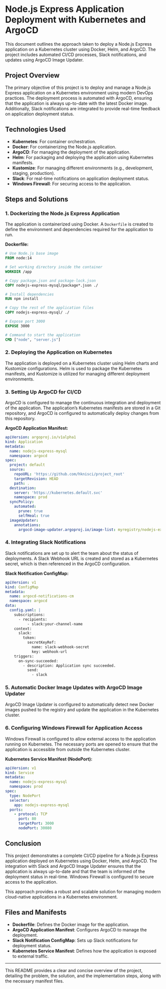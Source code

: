 # Node.js Express Application Deployment with Kubernetes and ArgoCD

This document outlines the approach taken to deploy a Node.js Express application on a Kubernetes cluster using Docker, Helm, and ArgoCD. The project includes automated CI/CD processes, Slack notifications, and updates using ArgoCD Image Updater.

## Project Overview

The primary objective of this project is to deploy and manage a Node.js Express application on a Kubernetes environment using modern DevOps practices. The deployment process is automated with ArgoCD, ensuring that the application is always up-to-date with the latest Docker image. Additionally, Slack notifications are integrated to provide real-time feedback on application deployment status.

## Technologies Used

- **Kubernetes**: For container orchestration.
- **Docker**: For containerizing the Node.js application.
- **ArgoCD**: For managing the deployment of the application.
- **Helm**: For packaging and deploying the application using Kubernetes manifests.
- **Kustomize**: For managing different environments (e.g., development, staging, production).
- **Slack**: For real-time notifications on application deployment status.
- **Windows Firewall**: For securing access to the application.

## Steps and Solutions

### 1. Dockerizing the Node.js Express Application

The application is containerized using Docker. A `Dockerfile` is created to define the environment and dependencies required for the application to run.

**Dockerfile:**
```Dockerfile
# Use Node.js base image
FROM node:14

# Set working directory inside the container
WORKDIR /app

# Copy package.json and package-lock.json
COPY nodejs-express-mysql/package*.json ./

# Install dependencies
RUN npm install

# Copy the rest of the application files
COPY nodejs-express-mysql/ ./

# Expose port 3000
EXPOSE 3000

# Command to start the application
CMD ["node", "server.js"]
```

### 2. Deploying the Application on Kubernetes

The application is deployed on a Kubernetes cluster using Helm charts and Kustomize configurations. Helm is used to package the Kubernetes manifests, and Kustomize is utilized for managing different deployment environments.

### 3. Setting Up ArgoCD for CI/CD

ArgoCD is configured to manage the continuous integration and deployment of the application. The application’s Kubernetes manifests are stored in a Git repository, and ArgoCD is configured to automatically deploy changes from this repository.

**ArgoCD Application Manifest:**
```yaml
apiVersion: argoproj.io/v1alpha1
kind: Application
metadata:
  name: nodejs-express-mysql
  namespace: argocd
spec:
  project: default
  source:
    repoURL: 'https://github.com/hknisci/project_root'
    targetRevision: HEAD
    path: .
  destination:
    server: 'https://kubernetes.default.svc'
    namespace: prod
  syncPolicy:
    automated:
      prune: true
      selfHeal: true
  imageUpdater:
    annotations:
      argocd-image-updater.argoproj.io/image-list: myregistry/nodejs-express-mysql
```

### 4. Integrating Slack Notifications

Slack notifications are set up to alert the team about the status of deployments. A Slack Webhook URL is created and stored as a Kubernetes secret, which is then referenced in the ArgoCD configuration.

**Slack Notification ConfigMap:**
```yaml
apiVersion: v1
kind: ConfigMap
metadata:
  name: argocd-notifications-cm
  namespace: argocd
data:
  config.yaml: |
    subscriptions:
      - recipients:
          - slack:your-channel-name
    context:
      slack:
        token:
          secretKeyRef:
            name: slack-webhook-secret
            key: webhook-url
    triggers:
      on-sync-succeeded:
        - description: Application sync succeeded.
          send:
            - slack
```

### 5. Automatic Docker Image Updates with ArgoCD Image Updater

ArgoCD Image Updater is configured to automatically detect new Docker images pushed to the registry and update the application in the Kubernetes cluster.

### 6. Configuring Windows Firewall for Application Access

Windows Firewall is configured to allow external access to the application running on Kubernetes. The necessary ports are opened to ensure that the application is accessible from outside the Kubernetes cluster.

**Kubernetes Service Manifest (NodePort):**
```yaml
apiVersion: v1
kind: Service
metadata:
  name: nodejs-express-mysql
  namespace: prod
spec:
  type: NodePort
  selector:
    app: nodejs-express-mysql
  ports:
    - protocol: TCP
      port: 80
      targetPort: 3000
      nodePort: 30080
```

## Conclusion

This project demonstrates a complete CI/CD pipeline for a Node.js Express application deployed on Kubernetes using Docker, Helm, and ArgoCD. The integration with Slack and ArgoCD Image Updater ensures that the application is always up-to-date and that the team is informed of the deployment status in real-time. Windows Firewall is configured to secure access to the application.

This approach provides a robust and scalable solution for managing modern cloud-native applications in a Kubernetes environment.

## Files and Manifests

- **Dockerfile**: Defines the Docker image for the application.
- **ArgoCD Application Manifest**: Configures ArgoCD to manage the deployment.
- **Slack Notification ConfigMap**: Sets up Slack notifications for deployment status.
- **Kubernetes Service Manifest**: Defines how the application is exposed to external traffic.

---

This README provides a clear and concise overview of the project, detailing the problem, the solution, and the implementation steps, along with the necessary manifest files.
